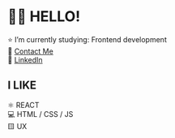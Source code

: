 # 👩‍💻 HELLO!

⭐️ I’m currently studying: Frontend development <br>
 📧  <a href="mailto:andersson.lina89@gmail.com">Contact Me</a><br>
 :large_blue_circle: [LinkedIn](https://www.linkedin.com/in/lina-andersson89) <br>

 ## I LIKE 
 ⚛️ REACT <br>
 💻  HTML / CSS / JS <br>
 🟨 UX

